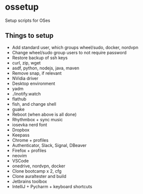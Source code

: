 # ossetup
Setup scripts for OSes

## Things to setup

* Add standard user, which groups wheel/sudo, docker, nordvpn
* Change wheel/sudo group users to not require password
* Restore backup of ssh keys
* curl, zip, wget
* asdf, python, nodejs, java, maven
* Remove snap, if relevant
* NVidia driver
* Desktop environment
* yadm
* ./inotify.watch
* flathub
* fish, and change shell
* guake
* Reboot (when above is all done)
* Rhythmbox + sync music
* iosevka nerd font
* Dropbox
* Keepass
* Chrome + profiles
* Authenticator, Slack, Signal, DBeaver
* Firefox + profiles
* neovim
* VSCode
* onedrive, nordvpn, docker
* Clone bootcamp x 2, cfg
* Clone auraltester and build
* Jetbrains toolbox
* IntelliJ + Pycharm + keyboard shortcuts

